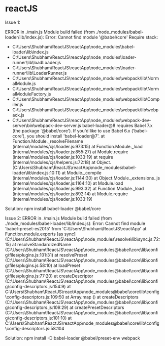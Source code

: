 # reactJS

Issue 1:

ERROR in ./main.js
Module build failed (from ./node_modules/babel-loader/lib/index.js):
Error: Cannot find module '@babel/core'
Require stack:
- C:\Users\Shubham\ReactJS\reactApp\node_modules\babel-loader\lib\index.js
- C:\Users\Shubham\ReactJS\reactApp\node_modules\loader-runner\lib\loadLoader.js
- C:\Users\Shubham\ReactJS\reactApp\node_modules\loader-runner\lib\LoaderRunner.js
- C:\Users\Shubham\ReactJS\reactApp\node_modules\webpack\lib\NormalModule.js
- C:\Users\Shubham\ReactJS\reactApp\node_modules\webpack\lib\NormalModuleFactory.js
- C:\Users\Shubham\ReactJS\reactApp\node_modules\webpack\lib\Compiler.js
- C:\Users\Shubham\ReactJS\reactApp\node_modules\webpack\lib\webpack.js
- C:\Users\Shubham\ReactJS\reactApp\node_modules\webpack-dev-server\bin\webpack-dev-server.js
 babel-loader@8 requires Babel 7.x (the package '@babel/core'). If you'd like to use Babel 6.x ('babel-core'), you should install 'babel-loader@7'.
    at Function.Module._resolveFilename (internal/modules/cjs/loader.js:973:15)
    at Function.Module._load (internal/modules/cjs/loader.js:855:27)
    at Module.require (internal/modules/cjs/loader.js:1033:19)
    at require (internal/modules/cjs/helpers.js:72:18)
    at Object.<anonymous> (C:\Users\Shubham\ReactJS\reactApp\node_modules\babel-loader\lib\index.js:10:11)
    at Module._compile (internal/modules/cjs/loader.js:1144:30)
    at Object.Module._extensions..js (internal/modules/cjs/loader.js:1164:10)
    at Module.load (internal/modules/cjs/loader.js:993:32)
    at Function.Module._load (internal/modules/cjs/loader.js:892:14)
    at Module.require (internal/modules/cjs/loader.js:1033:19)
 
Solution: 
npm install babel-loader @babel/core


Issue 2:
ERROR in ./main.js
Module build failed (from ./node_modules/babel-loader/lib/index.js):
Error: Cannot find module 'babel-preset-es2015' from 'C:\Users\Shubham\ReactJS\reactApp'
    at Function.module.exports [as sync] (C:\Users\Shubham\ReactJS\reactApp\node_modules\resolve\lib\sync.js:72:15)
    at resolveStandardizedName (C:\Users\Shubham\ReactJS\reactApp\node_modules\@babel\core\lib\config\files\plugins.js:101:31)
    at resolvePreset (C:\Users\Shubham\ReactJS\reactApp\node_modules\@babel\core\lib\config\files\plugins.js:58:10)
    at loadPreset (C:\Users\Shubham\ReactJS\reactApp\node_modules\@babel\core\lib\config\files\plugins.js:77:20)
    at createDescriptor (C:\Users\Shubham\ReactJS\reactApp\node_modules\@babel\core\lib\config\config-descriptors.js:154:9)
    at C:\Users\Shubham\ReactJS\reactApp\node_modules\@babel\core\lib\config\config-descriptors.js:109:50
    at Array.map (<anonymous>)
    at createDescriptors (C:\Users\Shubham\ReactJS\reactApp\node_modules\@babel\core\lib\config\config-descriptors.js:109:29)
    at createPresetDescriptors (C:\Users\Shubham\ReactJS\reactApp\node_modules\@babel\core\lib\config\config-descriptors.js:101:10)
    at C:\Users\Shubham\ReactJS\reactApp\node_modules\@babel\core\lib\config\config-descriptors.js:58:104
    
Solution:
npm install -D babel-loader @babel/preset-env webpack
 
